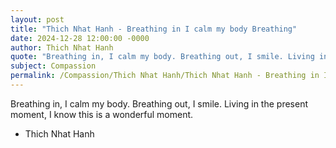 ```yaml
---
layout: post
title: "Thich Nhat Hanh - Breathing in I calm my body Breathing"
date: 2024-12-28 12:00:00 -0000
author: Thich Nhat Hanh
quote: "Breathing in, I calm my body. Breathing out, I smile. Living in the present moment, I know this is a wonderful moment."
subject: Compassion
permalink: /Compassion/Thich Nhat Hanh/Thich Nhat Hanh - Breathing in I calm my body Breathing
---
```


Breathing in, I calm my body. Breathing out, I smile. Living in the present moment, I know this is a wonderful moment.

- Thich Nhat Hanh
